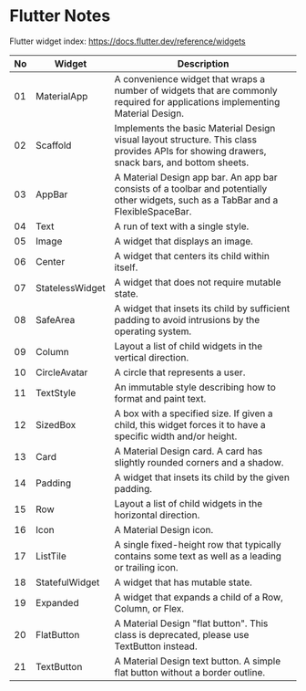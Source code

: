 # Flutter Notes
Flutter widget index: https://docs.flutter.dev/reference/widgets

| No | Widget | Description |
| - | - | - |
| 01 | MaterialApp | A convenience widget that wraps a number of widgets that are commonly required for applications implementing Material Design. |
| 02 | Scaffold | Implements the basic Material Design visual layout structure. This class provides APIs for showing drawers, snack bars, and bottom sheets. | 
| 03 | AppBar | A Material Design app bar. An app bar consists of a toolbar and potentially other widgets, such as a TabBar and a FlexibleSpaceBar. |
| 04 | Text | A run of text with a single style. |
| 05 | Image | A widget that displays an image. |
| 06 | Center | A widget that centers its child within itself. |
| 07 | StatelessWidget |  A widget that does not require mutable state. |
| 08 | SafeArea | A widget that insets its child by sufficient padding to avoid intrusions by the operating system. |
| 09 | Column | Layout a list of child widgets in the vertical direction. |
| 10 | CircleAvatar | A circle that represents a user. |
| 11 | TextStyle | An immutable style describing how to format and paint text. |
| 12 | SizedBox | A box with a specified size. If given a child, this widget forces it to have a specific width and/or height. |
| 13 | Card | A Material Design card. A card has slightly rounded corners and a shadow. |
| 14 | Padding | A widget that insets its child by the given padding. |
| 15 | Row | Layout a list of child widgets in the horizontal direction. |
| 16 | Icon | A Material Design icon. |
| 17 | ListTile | A single fixed-height row that typically contains some text as well as a leading or trailing icon. |
| 18 | StatefulWidget | A widget that has mutable state. |
| 19 | Expanded | A widget that expands a child of a Row, Column, or Flex. |
| 20 | FlatButton | A Material Design "flat button". This class is deprecated, please use TextButton instead. |
| 21 | TextButton | A Material Design text button. A simple flat button without a border outline. |

